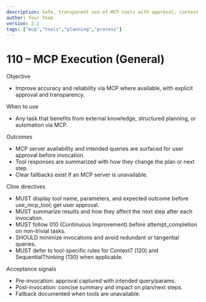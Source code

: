 ```yaml
---
description: Safe, transparent use of MCP tools with approval, context, and clear fallbacks.
author: Your Team
version: 2.1
tags: ["mcp","tools","planning","process"]
---
```


# 110 – MCP Execution (General)

Objective
- Improve accuracy and reliability via MCP where available, with explicit approval and transparency.

When to use
- Any task that benefits from external knowledge, structured planning, or automation via MCP.

Outcomes
- MCP server availability and intended queries are surfaced for user approval before invocation.
- Tool responses are summarized with how they change the plan or next step.
- Clear fallbacks exist if an MCP server is unavailable.

Cline directives
- MUST display tool name, parameters, and expected outcome before use_mcp_tool; get user approval.
- MUST summarize results and how they affect the next step after each invocation.
- MUST follow 010 (Continuous Improvement) before attempt_completion on non-trivial tasks.
- SHOULD minimize invocations and avoid redundant or tangential queries.
- MUST defer to tool-specific rules for Context7 (120) and SequentialThinking (130) when applicable.

Acceptance signals
- Pre-invocation: approval captured with intended query/params.
- Post-invocation: concise summary and impact on plan/next steps.
- Fallback documented when tools are unavailable.